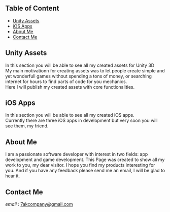 ## Table of Content
  - [Unity Assets](#unity-assets)
  - [iOS Apps](#ios-apps)
  - [About Me](#about-me)
  - [Contact Me](#contact-me)

## Unity Assets
In this section you will be able to see all my created assets for Unity 3D  
My main motivationn for creating assets was to let people create simple and yet wonderfull games without spending a tons of money, or searching internet for hours to find parts of code for you mechanics.  
Here I will publish my created assets with core functionalities.  

## iOS Apps
In this section you will be able to see all my created iOS apps.  
Currently there are three iOS apps in development but very soon you will see them, my friend.

## About Me
I am a passionate software developer with interest in two fields: app development and game development. This Page was created to show all my work to you, my dear visitor.
I hope you find my products interesting for you. And if you have any feedback please send me an email, I will be glad to hear it.

## Contact Me
_email_ : 7akcompany@gmail.com
